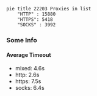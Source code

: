 
```mermaid
pie title 22203 Proxies in list
    "HTTP" : 15880
    "HTTPS": 5418
    "SOCKS" : 3992
```

### Some Info
#### Average Timeout

- mixed: 4.6s
- http: 2.6s
- https: 7.5s
- socks: 6.4s
